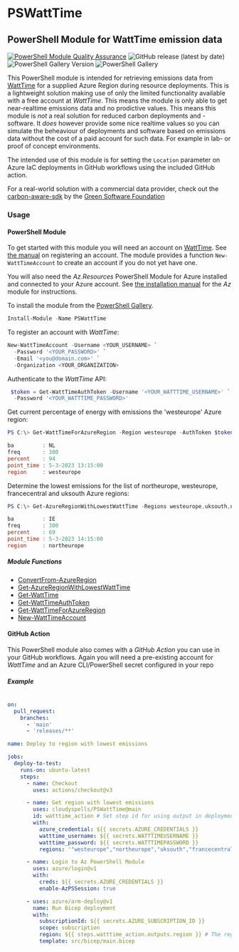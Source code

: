PSWattTime
==========

PowerShell Module for WattTime emission data
--------------------------------------------

[![PowerShell Module Quality Assurance](https://github.com/cloudyspells/PSWattTime/actions/workflows/qa.yml/badge.svg)](https://github.com/cloudyspells/PSWattTime/actions/workflows/qa.yml)
![GitHub release (latest by date)](https://img.shields.io/github/v/release/cloudyspells/PSWattTime)
![PowerShell Gallery Version](https://img.shields.io/powershellgallery/v/PSWattTime)
![PowerShell Gallery](https://img.shields.io/powershellgallery/dt/PSWattTime)


This PowerShell module is intended for retrieving emissions data from
[WattTime](https://www.watttime.org/) for a supplied Azure Region during
resource deployments. This is a lightweight solution making use of only the
limited functionality available with a free account at _WattTime_. This means
the module is only able to get near-realtime emissions data and no prodictive
values. This means this module is _not_ a real solution for reduced carbon
deployments and -software. It _does_ however provide some nice realtime values
so you can simulate the beheaviour of deployments and software based on 
emissions data without the cost of a paid account for such data. For example in
lab- or proof of concept environments.

The intended use of this module is for setting the `Location` parameter
on Azure IaC deployments in GitHub workflows using the included GitHub
action.

For a real-world solution with a commercial data provider, check out
the [carbon-aware-sdk](https://github.com/Green-Software-Foundation/carbon-aware-sdk)
by the [Green Software Foundation](https://greensoftware.foundation/)

### Usage

#### PowerShell Module

To get started with this module you will need an account on
[WattTime](https://www.watttime.org/). See
[the manual](https://www.watttime.org/api-documentation/#register-new-user)
on registering an account. The module provides a function `New-WattTimeAccount`
to create an account if you do not yet have one.

You will also need the _Az.Resources_ PowerShell Module for Azure installed
and connected to your Azure account. See
[the installation manual](https://learn.microsoft.com/en-us/powershell/azure/install-az-ps)
for the _Az_ module for instructions.

To install the module from the [PowerShell Gallery](https://www.powershellgallery.com/packages/PSWattTime/).

```powershell
Install-Module -Name PSWattTime
```

To register an account with _WattTime_:

```powershell
New-WattTimeAccount -Username <YOUR_USERNAME> `
  -Password '<YOUR_PASSWORD>' `
  -Email '<you@domain.com>' `
  -Organization <YOUR_ORGANIZATION>
```


Authenticate to the _WattTime_ API:

```powershell
 $token = Get-WattTimeAuthToken -Username '<YOUR_WATTTIME_USERNAME>' `
  -Password '<YOUR_WATTTIME_PASSWORD>'
```

Get current percentage of energy with emissions the 'westeurope' Azure region:

```powershell
PS C:\> Get-WattTimeForAzureRegion -Region westeurope -AuthToken $token

ba         : NL
freq       : 300
percent    : 94
point_time : 5-3-2023 13:15:00
region     : westeurope

```

Determine the lowest emissions for the list of northeurope,
westeurope, francecentral and uksouth Azure regions:

```powershell
PS C:\> Get-AzureRegionWithLowestWattTime -Regions westeurope,uksouth,northeurope,francecentral -AuthToken $token

ba         : IE
freq       : 300
percent    : 69
point_time : 5-3-2023 14:15:00
region     : northeurope

```

##### Module Functions

- [ConvertFrom-AzureRegion](docs/ConvertFrom-AzureRegion.md)
- [Get-AzureRegionWithLowestWattTime](docs/Get-AzureRegionWithLowestWattTime.md)
- [Get-WattTime](docs/Get-WattTime.md)
- [Get-WattTimeAuthToken](docs/Get-WattTimeAuthToken.md)
- [Get-WattTimeForAzureRegion](docs/Get-WattTimeForAzureRegion.md)
- [New-WattTimeAccount](docs/New-WattTimeAccount.md)

#### GitHub Action

This PowerShell module also comes with a _GitHub Action_ you can use
in your GitHub workflows. Again you will need a pre-existing account
for _WattTime_ and an Azure CLI/PowerShell secret configured in your repo

##### Example

```yaml

on:
  pull_request:
    branches:
      - 'main'
      - 'releases/**'

name: Deploy to region with lowest emissions

jobs:
  deploy-to-test:
    runs-on: ubuntu-latest
    steps:
      - name: Checkout
        uses: actions/checkout@v3

      - name: Get region with lowest emissions
        uses: cloudyspells/PSWattTime@main
        id: watttime_action # Set step id for using output in deployment
        with:
          azure_credential: ${{ secrets.AZURE_CREDENTIALS }}
          watttime_username: ${{ secrets.WATTTIMEUSERNAME }}
          watttime_password: ${{ secrets.WATTTIMEPASSWORD }}
          regions: '"westeurope","northeurope","uksouth","francecentral","germanynorth"'

      - name: Login to Az PowerShell Module
        uses: azure/login@v1
        with:
          creds: ${{ secrets.AZURE_CREDENTIALS }}
          enable-AzPSSession: true

      - uses: azure/arm-deploy@v1
        name: Run Bicep deployment
        with:
          subscriptionId: ${{ secrets.AZURE_SUBSCRIPTION_ID }}
          scope: subscription
          region: ${{ steps.watttime_action.outputs.region }} # The region output from PSWattTime
          template: src/bicep/main.bicep
```
